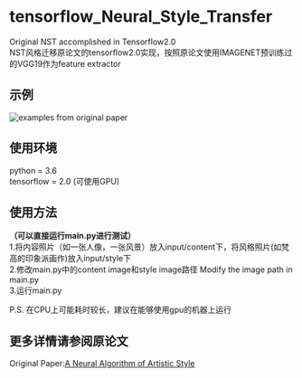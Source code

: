 # tensorflow_Neural_Style_Transfer

Original NST accomplished in Tensorflow2.0  
NST风格迁移原论文的tensorflow2.0实现，按照原论文使用IMAGENET预训练过的VGG19作为feature extractor

## 示例
![examples from original paper](https://github.com/miknyko/tensorflow_Neural_Style_Transfer/blob/master/output/1580470789(1).png)

## 使用环境
python = 3.6  
tensorflow = 2.0 (可使用GPU)  

## 使用方法
**（可以直接运行main.py进行测试）**  
1.将内容照片（如一张人像，一张风景）放入input/content下，将风格照片(如梵高的印象派画作)放入input/style下  
2.修改main.py中的content image和style image路径 Modify the image path in main.py  
3.运行main.py  

P.S. 在CPU上可能耗时较长，建议在能够使用gpu的机器上运行

## 更多详情请参阅原论文
Original Paper:[A Neural Algorithm of Artistic Style](https://arxiv.org/abs/1508.06576)


